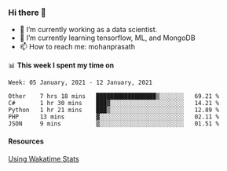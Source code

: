 ### Hi there 👋

- 🔭 I’m currently working as a data scientist.
- 🌱 I’m currently learning tensorflow, ML, and MongoDB
- 📫 How to reach me: mohanprasath

📊 **This week I spent my time on**
<!--START_SECTION:waka-->
```text
Week: 05 January, 2021 - 12 January, 2021

Other    7 hrs 18 mins   █████████████████▒░░░░░░░   69.21 % 
C#       1 hr 30 mins    ███▓░░░░░░░░░░░░░░░░░░░░░   14.21 % 
Python   1 hr 21 mins    ███▒░░░░░░░░░░░░░░░░░░░░░   12.89 % 
PHP      13 mins         ▓░░░░░░░░░░░░░░░░░░░░░░░░   02.11 % 
JSON     9 mins          ▒░░░░░░░░░░░░░░░░░░░░░░░░   01.51 % 
```
<!--END_SECTION:waka-->

#### Resources
[Using Wakatime Stats](https://github.com/marketplace/actions/waka-readme)
